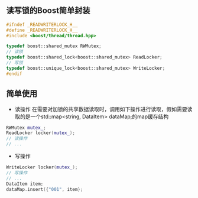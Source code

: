 ## 读写锁的Boost简单封装
```cpp
#ifndef _READWRITERLOCK_H__
#define _READWRITERLOCK_H__
#include <boost/thread/thread.hpp>

typedef boost::shared_mutex RWMutex;
// 读锁
typedef boost::shared_lock<boost::shared_mutex> ReadLocker;
// 写锁
typedef boost::unique_lock<boost::shared_mutex> WriteLocker;
#endif
```

## 简单使用
* 读操作 在需要对加锁的共享数据读取时，调用如下操作进行读取，假如需要读取的是一个std::map<string, DataItem> dataMap;的map缓存结构
```cpp
RWMutex mutex_;
ReadLocker locker(mutex_);
// 读操作
// ...

```
* 写操作
```cpp
WriteLocker locker(mutex_);
// 写操作
// ...
DataItem item;
dataMap.insert({"001", item};
```

